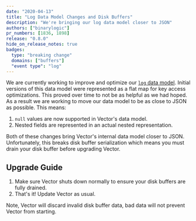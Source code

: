 ```yaml
---
date: "2020-04-13"
title: "Log Data Model Changes and Disk Buffers"
description: "We're bringing our log data model closer to JSON"
authors: ["binarylogic"]
pr_numbers: [1836, 1898]
release: "0.8.0"
hide_on_release_notes: true
badges:
  type: "breaking change"
  domains: ["buffers"]
  "event type": "log"
---
```


We are currently working to improve and optimize our [`log` data
model][docs.data-model.log]. Initial versions of this data model were
represented as a flat map for key access optimizations. This proved over time
to not be as helpful as we had hoped. As a result we are working to move our
data model to be as close to JSON as possible. This means:

1. `null` values are now supported in Vector's data model.
2. Nested fields are represented in an actual nested representation.

Both of these changes bring Vector's internal data model closer to JSON.
Unfortunately, this breaks disk buffer serialization which means you must
drain your disk buffer before upgrading Vector.

## Upgrade Guide

1. Make sure Vector shuts down normally to ensure your disk buffers are fully
   drained.
2. That's it! Update Vector as usual.

Note, Vector will discard invalid disk buffer data, bad data will not prevent
Vector from starting.

[docs.data-model.log]: /docs/architecture/data-model/log/
